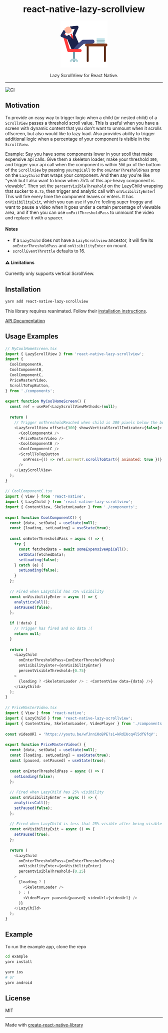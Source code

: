 <div align="center">
  <h1>react-native-lazy-scrollview</h1>
  <a href="https://www.youtube.com/watch?v=3jqTqrGtGjg">
    <img alt="lazy man" width=150 src="lazy.svg">
  </a>
  <p>Lazy ScrollView for React Native.</p>
</div>
<hr />

[![CI](https://github.com/johnhaup/react-native-lazy-scrollview/actions/workflows/ci.yml/badge.svg)](https://github.com/johnhaup/react-native-lazy-scrollview/actions/workflows/ci.yml)

## Motivation

To provide an easy way to trigger logic when a child (or nested child) of a `ScrollView` passes a threshold scroll value. This is useful when you have a screen with dynamic content that you don't want to unmount when it scrolls offscreen, but also would like to lazy load. Also provides ability to trigger additional logic when a percentage of your component is visible in the `ScrollView`.

Example: Say you have some components lower in your scoll that make expensive api calls. Give them a skeleton loader, make your threshold `300`, and trigger your api call when the component is within `300` px of the bottom of the `ScrollView` by passing `yourApiCall` to the `onEnterThresholdPass` prop on the `LazyChild` that wraps your component. And then say you're like "yeah but I also want to know when 75% of this api-heavy component is viewable". Then set the `percentVisibleThreshold` on the LazyChild wrapping that sucker to `0.75`, then trigger and analytic call with `onVisibilityEnter`! This will fire every time the component leaves or enters. It has `onVisibilityExit`, which you can use if you're feeling super froggy and want to pause a video when it goes under a certain percentage of viewable area, and if then you can use `onExitThresholdPass` to unmount the video and replace it with a spacer.

#### Notes

- If a `LazyChild` does not have a `LazyScrollview` ancestor, it will fire its `onEnterThresholdPass` and `onVisibilityEnter` on mount.
- `scrollEventThrottle` defaults to 16.

#### ⚠️ Limitations

Currently only supports vertical ScrollView.

## Installation

```sh
yarn add react-native-lazy-scrollview
```

This library requires reanimated. Follow their [installation instructions](https://docs.swmansion.com/react-native-reanimated/docs/fundamentals/installation).

[API Documentation](https://johnhaup.github.io/react-native-lazy-scrollview/)

## Usage Examples

```js
// MyCoolHomeScreen.tsx
import { LazyScrollView } from 'react-native-lazy-scrollview';
import {
  CoolComponentA,
  CoolComponentB,
  CoolComponentC,
  PriceMasterVideo,
  ScrollToTopButton,
} from './components';

export function MyCoolHomeScreen() {
  const ref = useRef<LazyScrollViewMethods>(null);

  return (
    // Trigger onThresholdReached when child is 300 pixels below the bottom
    <LazyScrollView offset={300} showsVerticalScrollIndicator={false}>
      <CoolComponentA />
      <PriceMasterVideo />
      <CoolComponentB />
      <CoolComponentC />
      <ScrollToTopButton
        onPress={() => ref.current?.scrollToStart({ animated: true })}
      />
    </LazyScrollView>
  );
}

// CoolComponentC.tsx
import { View } from 'react-native';
import { LazyChild } from 'react-native-lazy-scrollview';
import { ContentView, SkeletonLoader } from './components';

export function CoolComponentC() {
  const [data, setData] = useState(null);
  const [loading, setLoading] = useState(true);

  const onEnterThresholdPass = async () => {
    try {
      const fetchedData = await someExpensiveApiCall();
      setData(fetchedData);
      setLoading(false);
    } catch (e) {
      setLoading(false);
    }
  };

  // Fired when LazyChild has 75% visibility
  const onVisibilityEnter = async () => {
    analyticsCall();
    setPaused(false);
  };

  if (!data) {
    // Trigger has fired and no data :(
    return null;
  }

  return (
    <LazyChild
      onEnterThresholdPass={onEnterThresholdPass}
      onVisibilityEnter={onVisibilityEnter}
      percentVisibleThreshold={0.75}
    >
      {loading ? <SkeletonLoader /> : <ContentView data={data} />}
    </LazyChild>
  );
}

// PriceMasterVideo.tsx
import { View } from 'react-native';
import { LazyChild } from 'react-native-lazy-scrollview';
import { ContentView, SkeletonLoader, VideoPlayer } from './components';

const videoURl = 'https://youtu.be/wfJnni0oBPE?si=kRdIUcq4l5dfGfqV';

export function PriceMasterVideo() {
  const [data, setData] = useState(null);
  const [loading, setLoading] = useState(true);
  const [paused, setPaused] = useState(true);

  const onEnterThresholdPass = async () => {
    setLoading(false);
  };

  // Fired when LazyChild has 25% visibility
  const onVisibilityEnter = async () => {
    analyticsCall();
    setPaused(false);
  };

  // Fired when LazyChild is less that 25% visible after being visible
  const onVisibilityExit = async () => {
    setPaused(true);
  };

  return (
    <LazyChild
      onEnterThresholdPass={onEnterThresholdPass}
      onVisibilityEnter={onVisibilityEnter}
      percentVisibleThreshold={0.25}
    >
      {loading ? (
        <SkeletonLoader />
      ) : (
        <VideoPlayer paused={paused} videoUrl={videoUrl} />
      )}
    </LazyChild>
  );
}
```

## Example

To run the example app, clone the repo

```bash
cd example
yarn install

yarn ios
# or
yarn android
```

## License

MIT

---

Made with [create-react-native-library](https://github.com/callstack/react-native-builder-bob)
